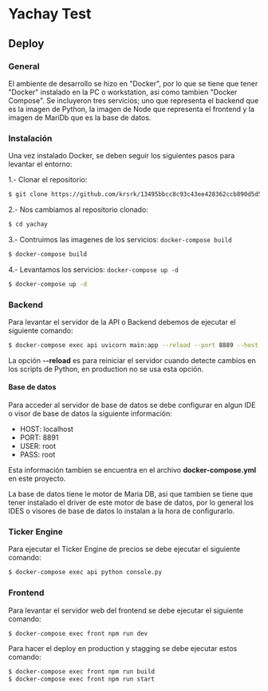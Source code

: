 # Yachay Test


## Deploy

### General

El ambiente de desarrollo se hizo en "Docker", por lo que se tiene que tener "Docker" instalado en la PC
o workstation, asi como tambien "Docker Compose". Se incluyeron tres servicios; uno que representa el backend que es
la imagen de Python, la imagen de Node que representa el frontend y la imagen de MariDb que es la base de datos.

### Instalación

Una vez instalado Docker, se deben seguir los siguientes pasos para levantar el entorno:

1.- Clonar el repositorio: 

```bash
$ git clone https://github.com/krsrk/13495bbcc8c93c43ee428362ccb890d5d50a8ab6f9f080751bd0c2703cf2bb82.git yachay
``` 

2.- Nos cambiamos al repositorio clonado:

```bash
$ cd yachay
``` 

3.- Contruimos las imagenes de los servicios: `docker-compose build`

```bash
$ docker-compose build
``` 

4.- Levantamos los servicios: `docker-compose up -d`

```bash
$ docker-compose up -d
``` 


### Backend

Para levantar el servidor de la API o Backend debemos de ejecutar el siguiente comando:

```bash
$ docker-compose exec api uvicorn main:app --reload --port 8889 --host 0.0.0.0
``` 

La opción **--reload** es para reiniciar el servidor cuando detecte cambios en los scripts de Python, en production no se usa esta opción.

#### Base de datos
Para acceder al servidor de base de datos se debe configurar en algun IDE o visor de base de datos la siguiente información:
* HOST: localhost
* PORT: 8891
* USER: root
* PASS: root

Esta información tambien se encuentra en el archivo **docker-compose.yml** en este proyecto. 

La base de datos tiene le motor de Maria DB, asi que tambien se tiene que tener
instalado el driver de este motor de base de datos, por lo general los IDES o visores de base de datos lo instalan a la hora de configurarlo.

### Ticker Engine

Para ejecutar el Ticker Engine de precios se debe ejecutar el siguiente comando:

```bash
$ docker-compose exec api python console.py
``` 

### Frontend

Para levantar el servidor web del frontend se debe ejecutar el siguiente comando:

```bash
$ docker-compose exec front npm run dev
``` 

Para hacer el deploy en production y stagging se debe ejecutar estos comando:

```bash
$ docker-compose exec front npm run build
$ docker-compose exec front npm run start
``` 
